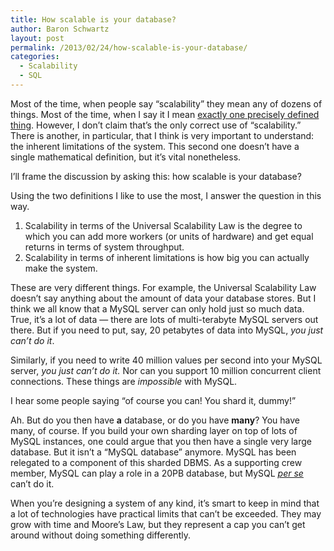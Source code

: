 ```yaml
---
title: How scalable is your database?
author: Baron Schwartz
layout: post
permalink: /2013/02/24/how-scalable-is-your-database/
categories:
  - Scalability
  - SQL
---
```

Most of the time, when people say &#8220;scalability&#8221; they mean any of dozens of things. Most of the time, when I say it I mean [exactly one precisely defined thing][1]. However, I don&#8217;t claim that&#8217;s the only correct use of &#8220;scalability.&#8221; There is another, in particular, that I think is very important to understand: the inherent limitations of the system. This second one doesn&#8217;t have a single mathematical definition, but it&#8217;s vital nonetheless.

I&#8217;ll frame the discussion by asking this: how scalable is your database?

Using the two definitions I like to use the most, I answer the question in this way.

1.  Scalability in terms of the Universal Scalability Law is the degree to which you can add more workers (or units of hardware) and get equal returns in terms of system throughput.
2.  Scalability in terms of inherent limitations is how big you can actually make the system.

These are very different things. For example, the Universal Scalability Law doesn&#8217;t say anything about the amount of data your database stores. But I think we all know that a MySQL server can only hold just so much data. True, it&#8217;s a lot of data &#8212; there are lots of multi-terabyte MySQL servers out there. But if you need to put, say, 20 petabytes of data into MySQL, *you just can&#8217;t do it*.

Similarly, if you need to write 40 million values per second into your MySQL server, *you just can&#8217;t do it.* Nor can you support 10 million concurrent client connections. These things are *impossible* with MySQL.

I hear some people saying &#8220;of course you can! You shard it, dummy!&#8221;

Ah. But do you then have **a** database, or do you have **many**? You have many, of course. If you build your own sharding layer on top of lots of MySQL instances, one could argue that you then have a single very large database. But it isn&#8217;t a &#8220;MySQL database&#8221; anymore. MySQL has been relegated to a component of this sharded DBMS. As a supporting crew member, MySQL can play a role in a 20PB database, but MySQL *[per se][2]* can&#8217;t do it.

When you&#8217;re designing a system of any kind, it&#8217;s smart to keep in mind that a lot of technologies have practical limits that can&#8217;t be exceeded. They may grow with time and Moore&#8217;s Law, but they represent a cap you can&#8217;t get around without doing something differently.

 [1]: http://www.perfdynamics.com/Manifesto/USLscalability.html
 [2]: http://dictionary.reference.com/browse/per+se